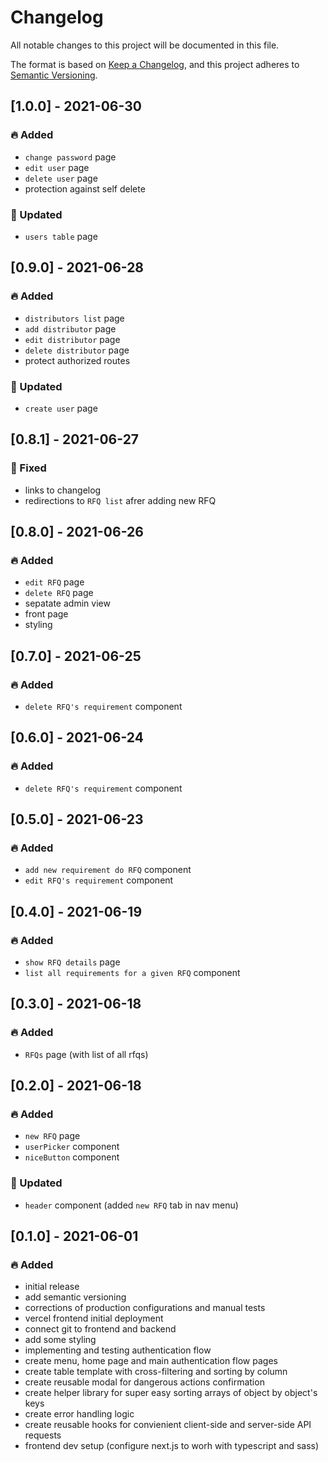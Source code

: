 # Changelog

All notable changes to this project will be documented in this file.

The format is based on [Keep a Changelog](https://keepachangelog.com/en/1.0.0/),
and this project adheres to [Semantic Versioning](https://semver.org/spec/v2.0.0.html).

## [1.0.0] - 2021-06-30

### 🔥 Added

- `change password` page
- `edit user` page
- `delete user` page
- protection against self delete

### 💪 Updated

- `users table` page

## [0.9.0] - 2021-06-28

### 🔥 Added

- `distributors list` page
- `add distributor` page
- `edit distributor` page
- `delete distributor` page
- protect authorized routes

### 💪 Updated

- `create user` page

## [0.8.1] - 2021-06-27

### 👾 Fixed

- links to changelog
- redirections to `RFQ list` afrer adding new RFQ

## [0.8.0] - 2021-06-26

### 🔥 Added

- `edit RFQ` page
- `delete RFQ` page
- sepatate admin view
- front page
- styling

## [0.7.0] - 2021-06-25

### 🔥 Added

- `delete RFQ's requirement` component

## [0.6.0] - 2021-06-24

### 🔥 Added

- `delete RFQ's requirement` component

## [0.5.0] - 2021-06-23

### 🔥 Added

- `add new requirement do RFQ` component
- `edit RFQ's requirement` component

## [0.4.0] - 2021-06-19

### 🔥 Added

- `show RFQ details` page
- `list all requirements for a given RFQ` component

## [0.3.0] - 2021-06-18

### 🔥 Added

- `RFQs` page (with list of all rfqs)

## [0.2.0] - 2021-06-18

### 🔥 Added

- `new RFQ` page
- `userPicker` component
- `niceButton` component

### 💪 Updated

- `header` component (added `new RFQ` tab in nav menu)

## [0.1.0] - 2021-06-01

### 🔥 Added

- initial release
- add semantic versioning
- corrections of production configurations and manual tests
- vercel frontend initial deployment
- connect git to frontend and backend
- add some styling
- implementing and testing authentication flow
- create menu, home page and main authentication flow pages
- create table template with cross-filtering and sorting by column
- create reusable modal for dangerous actions confirmation
- create helper library for super easy sorting arrays of object by object's keys
- create error handling logic
- create reusable hooks for convienient client-side and server-side API requests
- frontend dev setup (configure next.js to worh with typescript and sass)

